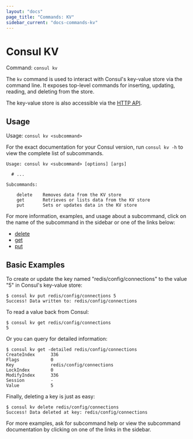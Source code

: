 ```yaml
---
layout: "docs"
page_title: "Commands: KV"
sidebar_current: "docs-commands-kv"
---
```


# Consul KV

Command: `consul kv`

The `kv` command is used to interact with Consul's key-value store via the
command line. It exposes top-level commands for inserting, updating, reading,
and deleting from the store.

The key-value store is also accessible via the
[HTTP API](/docs/agent/http/kv.html).

## Usage

Usage: `consul kv <subcommand>`

For the exact documentation for your Consul version, run `consul kv -h` to view
the complete list of subcommands.

```text
Usage: consul kv <subcommand> [options] [args]

  # ...

Subcommands:

    delete    Removes data from the KV store
    get       Retrieves or lists data from the KV store
    put       Sets or updates data in the KV store
```

For more information, examples, and usage about a subcommand, click on the name
of the subcommand in the sidebar or one of the links below:

- [delete](/docs/commands/kv/delete.html)
- [get](/docs/commands/kv/get.html)
- [put](/docs/commands/kv/put.html)

## Basic Examples

To create or update the key named "redis/config/connections" to the value "5" in
Consul's key-value store:

```text
$ consul kv put redis/config/connections 5
Success! Data written to: redis/config/connections
```

To read a value back from Consul:

```text
$ consul kv get redis/config/connections
5
```

Or you can query for detailed information:

```text
$ consul kv get -detailed redis/config/connections
CreateIndex      336
Flags            0
Key              redis/config/connections
LockIndex        0
ModifyIndex      336
Session          -
Value            5
```

Finally, deleting a key is just as easy:

```text
$ consul kv delete redis/config/connections
Success! Data deleted at key: redis/config/connections
```

For more examples, ask for subcommand help or view the subcommand documentation
by clicking on one of the links in the sidebar.
